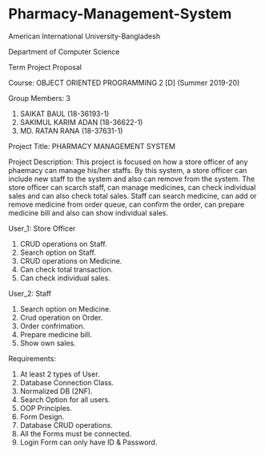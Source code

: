 # Pharmacy-Management-System
American International University-Bangladesh 

Department of Computer Science 

Term Project Proposal

Course: OBJECT ORIENTED PROGRAMMING 2 [D] (Summer 2019-20)

Group Members: 3

1) SAIKAT BAUL (18-36193-1)
2) SAKIMUL KARIM ADAN (18-36622-1)
3) MD. RATAN RANA (18-37631-1)

Project Title: PHARMACY MANAGEMENT SYSTEM

Project Description: This project is focused on how a store officer of any phaemacy can manage his/her staffs. By this system, a store officer can include new staff to the system and also can remove from the system. The store officer can scarch staff, can manage medicines, can check individual sales and can also check total sales. Staff can search medicine, can add or remove medicine from order queue, can confirm the order, can prepare medicine bill and also can show individual sales.

User_1: Store Officer

1) CRUD operations on Staff. 
2) Search option on Staff. 
3) CRUD operations on Medicine. 
4) Can check total transaction. 
5) Can check individual sales. 

User_2: Staff

1) Search option on Medicine. 
2) Crud operation on Order. 
3) Order confrimation. 
4) Prepare medicine bill. 
5) Show own sales. 


Requirements:

1) At least 2 types of User.
2) Database Connection Class.
3) Normalized DB (2NF).
4) Search Option for all users.
5) OOP Principles.
6) Form Design.
7) Database CRUD operations.
8) All the Forms must be connected.
9) Login Form can only have ID & Password.
